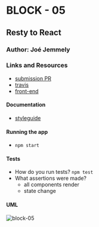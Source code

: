 # BLOCK - 05

## Resty to React

### Author: Joé Jemmely

### Links and Resources

- [submission PR](https://github.com/401-advanced-javascript-joejemmely/block-05/pull/1)
- [travis](https://travis-ci.com/401-advanced-javascript-joejemmely/block-05)
- [front-end](https://submission.d2hrqnq0tbgh3h.amplifyapp.com/)

#### Documentation

- [styleguide](https://github.com/401-advanced-javascript-joejemmely/block-05/tree/submission/styleguide)

#### Running the app

- `npm start`

#### Tests

- How do you run tests? `npm test`
- What assertions were made?
  - all components render
  - state change

#### UML

![block-05](https://www.plantuml.com/plantuml/png/0/TL6zRiCW6Dnv2kGEwOySTUbYYIXDrAfBbwPz06neJOBv47mCLjLtBm4xfaCdk0FkxZks7hd3C6ZQQkXEzVq38QXGIxhQQ-xzYf3klD97Q-at-PdXY-H2kinCrDlJuNsC3AMCHLMKZCNz5GrEDnwTCby93X9x42NJWXXBt2kFuCO6sgFiC55EUWl6ouLZB0lvv7BNSoEq_73w-cQ1h-b6oUoYLOaFeHqKPiQ23Jh6ZcWPCqUPfh8Eh9-c4XnvcN1-tNm6qw42yr_6lLRTgVHu1i1BbUUQw_fswlS2KxSaDvoESouovwl-Q5TqlTxGQXcecWHckMn9o5OQ4V_-5m00 'block-05')
